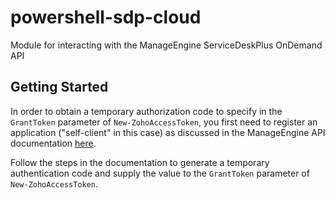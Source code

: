 # powershell-sdp-cloud
Module for interacting with the ManageEngine ServiceDeskPlus OnDemand API

## Getting Started
In order to obtain a temporary authorization code to specify in the `GrantToken` parameter of `New-ZohoAccessToken`, you first need to register an application ("self-client" in this case) as discussed in the ManageEngine API documentation [here](https://www.manageengine.com/products/service-desk/sdpod-v3-api/SDPOD-V3-API.html#authorization-request).

Follow the steps in the documentation to generate a temporary authentication code and supply the value to the `GrantToken` parameter of `New-ZohoAccessToken`.
